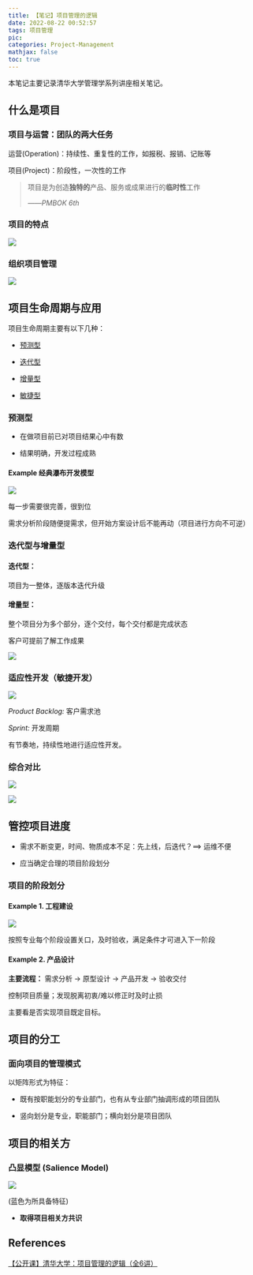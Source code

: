 ```yaml
---
title: 【笔记】项目管理的逻辑
date: 2022-08-22 00:52:57
tags: 项目管理
pic: 
categories: Project-Management
mathjax: false
toc: true
---
```


本笔记主要记录清华大学管理学系列讲座相关笔记。

<!-- more -->

## 什么是项目

### 项目与运营：团队的两大任务

运营(Operation)：持续性、重复性的工作，如报税、报销、记账等

项目(Project)：阶段性，一次性的工作

> 项目是为创造**独特的**产品、服务或成果进行的**临时性**工作  
> 
> ——*PMBOK 6th*

### 项目的特点

![](project.png)

### 组织项目管理

![](organize.png)



## 项目生命周期与应用

项目生命周期主要有以下几种：

- [预测型](#预测型)

- [迭代型](#迭代型与增量型)

- [增量型](#迭代型与增量型)

- [敏捷型](#适应性开发（敏捷开发）)

### 预测型

- 在做项目前已对项目结果心中有数

- 结果明确，开发过程成熟

#### Example 经典瀑布开发模型

![](waterfall.png)

每一步需要很完善，很到位

需求分析阶段随便提需求，但开始方案设计后不能再动（项目进行方向不可逆）

### 迭代型与增量型

#### 迭代型：

项目为一整体，逐版本迭代升级

#### 增量型：

整个项目分为多个部分，逐个交付，每个交付都是完成状态

客户可提前了解工作成果

![](increment.png)

### 适应性开发（敏捷开发）

![](scrum.png)

*Product Backlog:* 客户需求池

*Sprint:* 开发周期

有节奏地，持续性地进行适应性开发。

### 综合对比

![](3-1.png)

![](stacey.png)



## 管控项目进度

- 需求不断变更，时间、物质成本不足：先上线，后迭代？$\implies$ 运维不便

- 应当确定合理的项目阶段划分

### 项目的阶段划分

#### Example 1. 工程建设

![](proj-stage.png)

按照专业每个阶段设置关口，及时验收，满足条件才可进入下一阶段

#### Example 2. 产品设计

**主要流程：** 需求分析 → 原型设计 → 产品开发 → 验收交付

控制项目质量；发现脱离初衷/难以修正时及时止损

主要看是否实现项目既定目标。

## 项目的分工

### 面向项目的管理模式

以矩阵形式为特征：

- 既有按职能划分的专业部门，也有从专业部门抽调形成的项目团队

- 竖向划分是专业，职能部门；横向划分是项目团队







## 项目的相关方

### 凸显模型 (Salience Model)

![](salience.png)

(蓝色为所具备特征)

- **取得项目相关方共识**

## References

[【公开课】清华大学：项目管理的逻辑（全6讲）](https://www.bilibili.com/video/BV1tr4y1s74S)